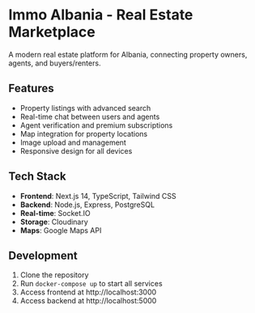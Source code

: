 # Immo Albania - Real Estate Marketplace

A modern real estate platform for Albania, connecting property owners, agents, and buyers/renters.

## Features

- Property listings with advanced search
- Real-time chat between users and agents
- Agent verification and premium subscriptions
- Map integration for property locations
- Image upload and management
- Responsive design for all devices

## Tech Stack

- **Frontend**: Next.js 14, TypeScript, Tailwind CSS
- **Backend**: Node.js, Express, PostgreSQL
- **Real-time**: Socket.IO
- **Storage**: Cloudinary
- **Maps**: Google Maps API

## Development

1. Clone the repository
2. Run `docker-compose up` to start all services
3. Access frontend at http://localhost:3000
4. Access backend at http://localhost:5000
